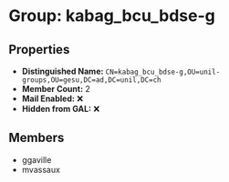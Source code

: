 # Group: kabag_bcu_bdse-g

## Properties

- **Distinguished Name:** `CN=kabag_bcu_bdse-g,OU=unil-groups,OU=gesu,DC=ad,DC=unil,DC=ch`
- **Member Count:** 2
- **Mail Enabled:** ❌
- **Hidden from GAL:** ❌

## Members

- ggaville
- mvassaux
